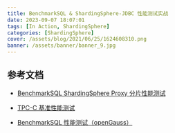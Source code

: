 ```yaml
---
title: BenchmarkSQL & ShardingSphere-JDBC 性能测试实战
date: 2023-09-07 18:07:01
tags: [In Action, ShardingSphere]
categories: [ShardingSphere]
cover: /assets/blog/2021/06/25/1624608310.png
banner: /assets/banner/banner_9.jpg
---
```




## 参考文档

* [BenchmarkSQL ShardingSphere Proxy 分片性能测试](https://shardingsphere.apache.org/document/current/cn/test-manual/performance-test/benchmarksql-proxy-sharding-test/)

* [TPC-C 基准性能测试](https://book.tidb.io/session4/chapter3/tpc-c.html)

* [BenchmarkSQL 性能测试（openGauss）](https://www.modb.pro/db/44107)
